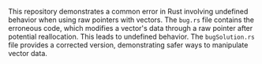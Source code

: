 This repository demonstrates a common error in Rust involving undefined behavior when using raw pointers with vectors.  The `bug.rs` file contains the erroneous code, which modifies a vector's data through a raw pointer after potential reallocation. This leads to undefined behavior.  The `bugSolution.rs` file provides a corrected version, demonstrating safer ways to manipulate vector data.
